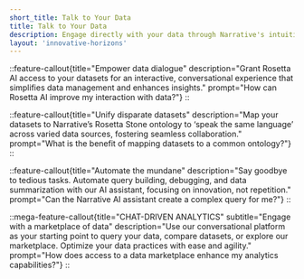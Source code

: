 ```yaml
---
short_title: Talk to Your Data
title: Talk to Your Data
description: Engage directly with your data through Narrative's intuitive chat interface, streamline the data query process, and enhance collaboration.
layout: 'innovative-horizons'
---
```


::feature-callout{title="Empower data dialogue" description="Grant Rosetta AI access to your datasets for an interactive, conversational experience that simplifies data management and enhances insights." prompt="How can Rosetta AI improve my interaction with data?"}
::

::feature-callout{title="Unify disparate datasets" description="Map your datasets to Narrative’s Rosetta Stone ontology to ‘speak the same language’ across varied data sources, fostering seamless collaboration." prompt="What is the benefit of mapping datasets to a common ontology?"}
::

::feature-callout{title="Automate the mundane" description="Say goodbye to tedious tasks. Automate query building, debugging, and data summarization with our AI assistant, focusing on innovation, not repetition." prompt="Can the Narrative AI assistant create a complex query for me?"}
::

::mega-feature-callout{title="CHAT-DRIVEN ANALYTICS" subtitle="Engage with a marketplace of data" description="Use our conversational platform as your starting point to query your data, compare datasets, or explore our marketplace. Optimize your data practices with ease and agility." prompt="How does access to a data marketplace enhance my analytics capabilities?"}
::
